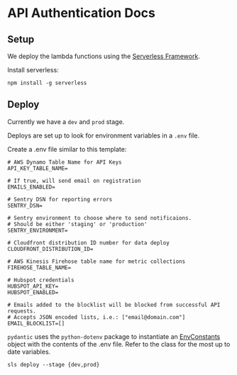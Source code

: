# API Authentication Docs

## Setup

We deploy the lambda functions using the [Serverless Framework](https://www.serverless.com/framework/docs/).

Install serverless:

```
npm install -g serverless
```


## Deploy

Currently we have a `dev` and `prod` stage.

Deploys are set up to look for environment variables in a `.env` file.

Create a .env file similar to this template:

```
# AWS Dynamo Table Name for API Keys
API_KEY_TABLE_NAME=

# If true, will send email on registration
EMAILS_ENABLED=

# Sentry DSN for reporting errors
SENTRY_DSN=

# Sentry environment to choose where to send notificaions.
# Should be either 'staging' or 'production'
SENTRY_ENVIRONMENT=

# Cloudfront distribution ID number for data deploy
CLOUDFRONT_DISTRIBUTION_ID=

# AWS Kinesis Firehose table name for metric collections
FIREHOSE_TABLE_NAME=

# Hubspot credentials
HUBSPOT_API_KEY=
HUBSPOT_ENABLED=

# Emails added to the blocklist will be blocked from successful API requests.
# Accepts JSON encoded lists, i.e.: ["email@domain.com"]
EMAIL_BLOCKLIST=[]
```

`pydantic` uses the `python-dotenv` package to instantiate an
[EnvConstants](https://github.com/covid-projections/covid-data-model/blob/main/api/awsauth/awsauth/config.py#L4)
object with the contents of the .env file.  Refer to the class for the most up to
date variables.

```
sls deploy --stage {dev,prod}
```

